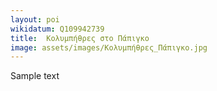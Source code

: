 ```yaml
---
layout: poi
wikidatum: Q109942739
title:  Κολυμπήθρες στο Πάπιγκο
image: assets/images/Κολυμπήθρες_Πάπιγκο.jpg
---
```


Sample text  
